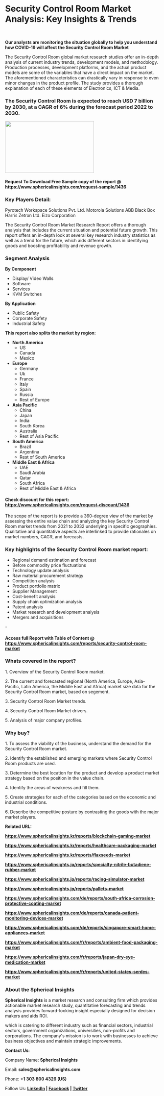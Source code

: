 <p>&nbsp;</p>
<h1><strong>Security Control Room Market Analysis: Key Insights &amp; Trends</strong></h1>
<p>&nbsp;</p>
<p><strong>Our analysts are monitoring the situation globally to help you understand how COVID-19 will affect the Security Control Room Market</strong></p>
<p>The Security Control Room global market research studies offer an in-depth analysis of current industry trends, development models, and methodology. Production processes, development platforms, and the actual product models are some of the variables that have a direct impact on the market. The aforementioned characteristics can drastically vary in response to even minor changes in the product profile. The study provides a thorough explanation of each of these elements of Electronics, ICT &amp; Media.</p>
<h3>The Security Control Room is expected to reach USD 7 billion by 2030, at a CAGR of 6% during the forecast period 2022 to 2030.</h3>
<p><img src="https://www.sphericalinsights.com/images/rd/security-control-room.png" alt="" width="290" height="169" /></p>
<h4>Request To Download Free Sample copy of the report @ <a href="https://www.sphericalinsights.com/request-sample/1436" target="_blank">https://www.sphericalinsights.com/request-sample/1436</a></h4>
<h3><strong>Key Players Detail:</strong></h3>
<p>Pyrotech Workspace Solutions Pvt. Ltd. Motorola Solutions ABB Black Box Harris Zetron Ltd. Eizo Corporation</p>
<p>The <a>Security Control Room Market Research Report</a> offers a thorough analysis that includes the current situation and potential future growth. This report offers an in-depth look at several key research industry statistics as well as a trend for the future, which aids different sectors in identifying goods and boosting profitability and revenue growth.</p>
<h3><strong>Segment Analysis </strong></h3>
<p><strong>By Component</strong></p>
<ul>
<li>Display/ Video Walls</li>
<li>Software</li>
<li>Services</li>
<li>KVM Switches</li>
</ul>
<p><strong>By Application</strong></p>
<ul>
<li>Public Safety</li>
<li>Corporate Safety</li>
<li>Industrial Safety</li>
</ul>
<p><strong>This report also splits the market by region:</strong></p>
<ul>
<li><strong>North America</strong>
<ul>
<li>US</li>
<li>Canada</li>
<li>Mexico</li>
</ul>
</li>
<li><strong>Europe</strong>
<ul>
<li>Germany</li>
<li>Uk</li>
<li>France</li>
<li>Italy</li>
<li>Spain</li>
<li>Russia</li>
<li>Rest of Europe</li>
</ul>
</li>
<li><strong>Asia Pacific</strong>
<ul>
<li>China</li>
<li>Japan</li>
<li>India</li>
<li>South Korea</li>
<li>Australia</li>
<li>Rest of Asia Pacific</li>
</ul>
</li>
<li><strong>South America</strong>
<ul>
<li>Brazil</li>
<li>Argentina</li>
<li>Rest of South America</li>
</ul>
</li>
<li><strong>Middle East &amp; Africa</strong>
<ul>
<li>UAE</li>
<li>Saudi Arabia</li>
<li>Qatar</li>
<li>South Africa</li>
<li>Rest of Middle East &amp; Africa</li>
</ul>
</li>
</ul>
<h4>Check discount for this report: <a href="https://www.sphericalinsights.com/request-discount/1436" target="_blank">https://www.sphericalinsights.com/request-discount/1436</a></h4>
<p>The scope of the report is to provide a 360-degree view of the market by assessing the entire value chain and analyzing the key Security Control Room market trends from 2021 to 2032 underlying in specific geographies. Qualitative and quantitative aspects are interlinked to provide rationales on market numbers, CAGR, and forecasts.</p>
<h3><strong>Key highlights of the Security Control Room market report:</strong></h3>
<ul>
<li>Regional demand estimation and forecast</li>
<li>Before commodity price fluctuations</li>
<li>Technology update analysis</li>
<li>Raw material procurement strategy</li>
<li>Competition analysis</li>
<li>Product portfolio matrix</li>
<li>Supplier Management</li>
<li>Cost-benefit analysis</li>
<li>Supply chain optimization analysis</li>
<li>Patent analysis</li>
<li>Market research and development analysis</li>
<li>Mergers and acquisitions</li>
</ul>
<p>-</p>
<h4>Access full Report with Table of Content @<a href="%20https://www.sphericalinsights.com/reports/security-control-room-market" target="_blank"> https://www.sphericalinsights.com/reports/security-control-room-market</a></h4>
<h3><strong>Whats covered in the report?</strong></h3>
<p>1. Overview of the Security Control Room market.</p>
<p>2. The current and forecasted regional (North America, Europe, Asia-Pacific, Latin America, the Middle East and Africa) market size data for the Security Control Room market, based on segement.</p>
<p>3. Security Control Room Market trends.</p>
<p>4. Security Control Room Market drivers.</p>
<p>5. Analysis of major company profiles.</p>
<h3><strong>Why buy?</strong></h3>
<p>1. To assess the viability of the business, understand the demand for the Security Control Room market.</p>
<p>2. Identify the established and emerging markets where Security Control Room products are used.</p>
<p>3. Determine the best location for the product and develop a product market strategy based on the position in the value chain.</p>
<p>4. Identify the areas of weakness and fill them.</p>
<p>5. Create strategies for each of the categories based on the economic and industrial conditions.</p>
<p>6. Describe the competitive posture by contrasting the goods with the major market players.</p>
<p><strong>Related URL:</strong></p>
<p><strong><a href="https://www.sphericalinsights.kr/reports/blockchain-gaming-markethttps://www.sphericalinsights.kr/reports/healthcare-packaging-markethttps://www.sphericalinsights.kr/reports/flaxseeds-market">https://www.sphericalinsights.kr/reports/blockchain-gaming-market</a></strong></p>
<p><strong><a href="https://www.sphericalinsights.kr/reports/blockchain-gaming-markethttps://www.sphericalinsights.kr/reports/healthcare-packaging-markethttps://www.sphericalinsights.kr/reports/flaxseeds-market">https://www.sphericalinsights.kr/reports/healthcare-packaging-market</a></strong></p>
<p><strong><a href="https://www.sphericalinsights.kr/reports/blockchain-gaming-markethttps://www.sphericalinsights.kr/reports/healthcare-packaging-markethttps://www.sphericalinsights.kr/reports/flaxseeds-market">https://www.sphericalinsights.kr/reports/flaxseeds-market</a></strong></p>
<p><strong><a href="https://www.sphericalinsights.jp/reports/specialty-nitrile-butadiene-rubber-markethttps://www.sphericalinsights.jp/reports/racing-simulator-markethttps://www.sphericalinsights.jp/reports/pallets-market">https://www.sphericalinsights.jp/reports/specialty-nitrile-butadiene-rubber-market</a></strong></p>
<p><strong><a href="https://www.sphericalinsights.jp/reports/specialty-nitrile-butadiene-rubber-markethttps://www.sphericalinsights.jp/reports/racing-simulator-markethttps://www.sphericalinsights.jp/reports/pallets-market">https://www.sphericalinsights.jp/reports/racing-simulator-market</a></strong></p>
<p><strong><a href="https://www.sphericalinsights.jp/reports/specialty-nitrile-butadiene-rubber-markethttps://www.sphericalinsights.jp/reports/racing-simulator-markethttps://www.sphericalinsights.jp/reports/pallets-market">https://www.sphericalinsights.jp/reports/pallets-market</a></strong></p>
<p><strong><a href="https://www.sphericalinsights.com/de/reports/south-africa-corrosion-protective-coating-markethttps://www.sphericalinsights.com/de/reports/canada-patient-monitoring-devices-markethttps://www.sphericalinsights.com/de/reports/singapore-smart-home-appliances-market">https://www.sphericalinsights.com/de/reports/south-africa-corrosion-protective-coating-market</a></strong></p>
<p><strong><a href="https://www.sphericalinsights.com/de/reports/south-africa-corrosion-protective-coating-markethttps://www.sphericalinsights.com/de/reports/canada-patient-monitoring-devices-markethttps://www.sphericalinsights.com/de/reports/singapore-smart-home-appliances-market">https://www.sphericalinsights.com/de/reports/canada-patient-monitoring-devices-market</a></strong></p>
<p><strong><a href="https://www.sphericalinsights.com/de/reports/south-africa-corrosion-protective-coating-markethttps://www.sphericalinsights.com/de/reports/canada-patient-monitoring-devices-markethttps://www.sphericalinsights.com/de/reports/singapore-smart-home-appliances-market">https://www.sphericalinsights.com/de/reports/singapore-smart-home-appliances-market</a></strong></p>
<p><strong><a href="https://www.sphericalinsights.com/fr/reports/ambient-food-packaging-markethttps://www.sphericalinsights.com/fr/reports/japan-dry-eye-medication-markethttps://www.sphericalinsights.com/fr/reports/united-states-serdes-market">https://www.sphericalinsights.com/fr/reports/ambient-food-packaging-market</a></strong></p>
<p><strong><a href="https://www.sphericalinsights.com/fr/reports/ambient-food-packaging-markethttps://www.sphericalinsights.com/fr/reports/japan-dry-eye-medication-markethttps://www.sphericalinsights.com/fr/reports/united-states-serdes-market">https://www.sphericalinsights.com/fr/reports/japan-dry-eye-medication-market</a></strong></p>
<p><strong><a href="https://www.sphericalinsights.com/fr/reports/ambient-food-packaging-markethttps://www.sphericalinsights.com/fr/reports/japan-dry-eye-medication-markethttps://www.sphericalinsights.com/fr/reports/united-states-serdes-market">https://www.sphericalinsights.com/fr/reports/united-states-serdes-market</a></strong></p>
<h3><strong>About the Spherical Insights</strong></h3>
<p><strong>Spherical Insights</strong> is a market research and consulting firm which provides actionable market research study, quantitative forecasting and trends analysis provides forward-looking insight especially designed for decision makers and aids ROI.</p>
<p>which is catering to different industry such as financial sectors, industrial sectors, government organizations, universities, non-profits and corporations. The company's mission is to work with businesses to achieve business objectives and maintain strategic improvements.</p>
<p><strong>Contact Us:</strong></p>
<p>Company Name: <strong>Spherical Insights</strong></p>
<p>Email: <strong>sales@sphericalinsights.com</strong></p>
<p>Phone: <strong>+1 303 800 4326 (US)</strong></p>
<p>Follow Us: <strong><a href="https://www.linkedin.com/company/spherical-insight/"><u>LinkedIn</u></a> | <a href="https://www.facebook.com/sphericalinsights36"><u>Facebook</u></a> | <a href="https://twitter.com/SInsights_US"><u>Twitter</u></a></strong></p>

